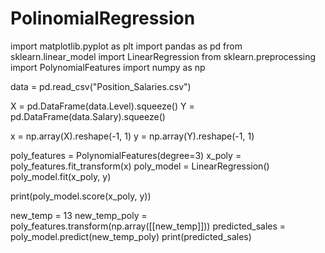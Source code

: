 # PolinomialRegression

import matplotlib.pyplot as plt
import pandas as pd
from sklearn.linear_model import LinearRegression
from sklearn.preprocessing import PolynomialFeatures
import numpy as np

data = pd.read_csv("Position_Salaries.csv")

X = pd.DataFrame(data.Level).squeeze()
Y = pd.DataFrame(data.Salary).squeeze()

x = np.array(X).reshape(-1, 1)
y = np.array(Y).reshape(-1, 1)


poly_features = PolynomialFeatures(degree=3)
x_poly = poly_features.fit_transform(x)
poly_model = LinearRegression()
poly_model.fit(x_poly, y)

print(poly_model.score(x_poly, y))

new_temp = 13
new_temp_poly = poly_features.transform(np.array([[new_temp]]))
predicted_sales = poly_model.predict(new_temp_poly)
print(predicted_sales)
